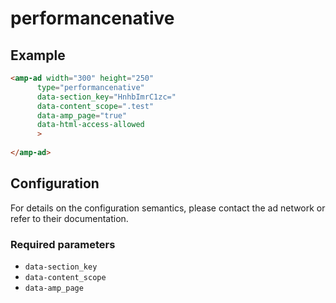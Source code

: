 <!---
Copyright 2015 The AMP HTML Authors. All Rights Reserved.

Licensed under the Apache License, Version 2.0 (the "License");
you may not use this file except in compliance with the License.
You may obtain a copy of the License at

      http://www.apache.org/licenses/LICENSE-2.0

Unless required by applicable law or agreed to in writing, software
distributed under the License is distributed on an "AS-IS" BASIS,
WITHOUT WARRANTIES OR CONDITIONS OF ANY KIND, either express or implied.
See the License for the specific language governing permissions and
limitations under the License.
-->

# performancenative

## Example

```html
<amp-ad width="300" height="250"
	  type="performancenative"
	  data-section_key="HnhbImrC1zc="
	  data-content_scope=".test"
	  data-amp_page="true"
	  data-html-access-allowed
	  >
			 
</amp-ad>
```


## Configuration

For details on the configuration semantics, please contact the ad network or refer to their documentation. 

### Required parameters

* `data-section_key`
* `data-content_scope`
* `data-amp_page`
